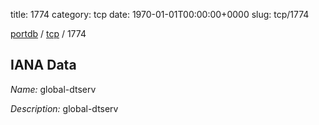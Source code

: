 title: 1774
category: tcp
date: 1970-01-01T00:00:00+0000
slug: tcp/1774

[portdb](/) / [tcp](/category/tcp.html) / 1774


## IANA Data

_Name:_ global-dtserv

_Description:_ global-dtserv

